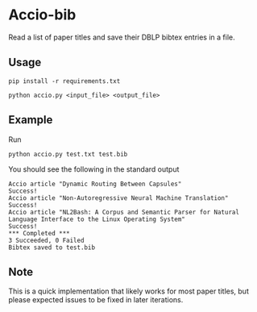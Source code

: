 # Accio-bib

Read a list of paper titles and save their DBLP bibtex entries in a file.

## Usage
```
pip install -r requirements.txt

python accio.py <input_file> <output_file>
```

## Example
Run
```
python accio.py test.txt test.bib
```
You should see the following in the standard output
```
Accio article "Dynamic Routing Between Capsules"
Success!
Accio article "Non-Autoregressive Neural Machine Translation"
Success!
Accio article "NL2Bash: A Corpus and Semantic Parser for Natural Language Interface to the Linux Operating System"
Success!
*** Completed ***
3 Succeeded, 0 Failed
Bibtex saved to test.bib
```

## Note
This is a quick implementation that likely works for most paper titles, but please expected issues to be fixed in later iterations.

